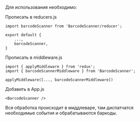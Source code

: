 Для использования необходимо:

Прописать в reducers.js
```
import barcodeScanner from 'BarcodeScanner/reducer';

export default {
    ...,
    barcodeScanner,
}
```

Прописать в middleware.js
```
import { applyMiddleware } from 'redux';
import { barcodeScannerMiddleware } from 'BarcodeScanner';

applyMiddleware([..., barcodeScannerMiddleware])
```

Добавить в App.js
```
<BarcodeScanner />
```

Вся обработка происходит в миддлеваре, там диспатчатся необходимые события и обрабатываются баркоды. 
